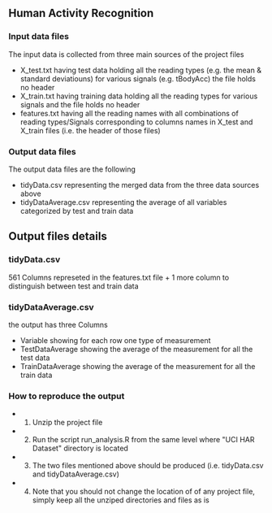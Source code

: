 ## Human Activity Recognition

### Input data files
The input data is collected from three main sources of the project files
* X_test.txt having test data holding all the reading types (e.g. the mean & standard deviatiouns) for various signals (e.g. tBodyAcc) the file holds no header
* X_train.txt having training data holding all the reading types for various signals and the file holds no header
* features.txt having all the reading names with all combinations of reading types/Signals corresponding to columns names in X_test and X_train files (i.e. the header of those files)

### Output data files
The output data files are the following
* tidyData.csv representing the merged data from the three data sources above
* tidyDataAverage.csv representing the average of all variables categorized by test and train data

## Output files details
### tidyData.csv
561 Columns represeted in the features.txt file + 1 more column to distinguish between test and train data

### tidyDataAverage.csv
the output has three Columns
* Variable
  showing for each row one type of measurement
* TestDataAverage
  showing the average of the measurement for all the test data
* TrainDataAverage
  showing the average  of the measurement for all the train data

### How to reproduce the output
* 1. Unzip the project file
* 2. Run the script run_analysis.R from the same level where "UCI HAR Dataset" directory is located
* 3. The two files mentioned above should be produced (i.e. tidyData.csv and tidyDataAverage.csv)
* 4. Note that you should not change the location of of any project file, simply keep all the unziped directories and files as is


